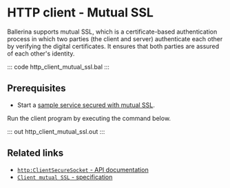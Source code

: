 # HTTP client - Mutual SSL

Ballerina supports mutual SSL, which is a certificate-based authentication process in which two parties (the client and server) authenticate each other by verifying the digital certificates. It ensures that both parties are assured of each other's identity.

::: code http_client_mutual_ssl.bal :::

## Prerequisites
- Start a [sample service secured with mutual SSL](-example/http-service-mutual-ssl/).

Run the client program by executing the command below.

::: out http_client_mutual_ssl.out :::

## Related links
- [`http:ClientSecureSocket` - API documentation](https://lib.ballerina.io/ballerina/http/latest/records/ClientSecureSocket)
- [`Client mutual SSL` - specification](https://ballerina.io/spec/http/#924-client---mutual-ssl)
